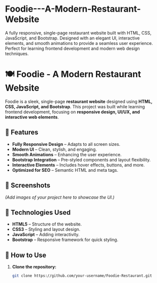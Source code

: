 # Foodie---A-Modern-Restaurant-Website
A fully responsive, single-page restaurant website built with HTML, CSS, JavaScript, and Bootstrap. Designed with an elegant UI, interactive elements, and smooth animations to provide a seamless user experience. Perfect for learning frontend development and modern web design techniques.

# 🍽️ Foodie - A Modern Restaurant Website

Foodie is a sleek, single-page **restaurant website** designed using **HTML, CSS, JavaScript, and Bootstrap**. This project was built while learning frontend development, focusing on **responsive design, UI/UX, and interactive web elements**.

## 🌟 Features
- **Fully Responsive Design** – Adapts to all screen sizes.
- **Modern UI** – Clean, stylish, and engaging.
- **Smooth Animations** – Enhancing the user experience.
- **Bootstrap Integration** – Pre-styled components and layout flexibility.
- **Interactive Elements** – Includes hover effects, buttons, and more.
- **Optimized for SEO** – Semantic HTML and meta tags.

## 📸 Screenshots
*(Add images of your project here to showcase the UI.)*

## 🚀 Technologies Used
- **HTML5** – Structure of the website.
- **CSS3** – Styling and layout design.
- **JavaScript** – Adding interactivity.
- **Bootstrap** – Responsive framework for quick styling.

## 📂 How to Use
1. **Clone the repository:**
   ```bash
   git clone https://github.com/your-username/Foodie-Restaurant.git

